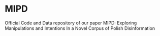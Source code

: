 # MIPD
Official Code and Data repository of our paper MIPD: Exploring Manipulations and Intentions In a Novel Corpus of Polish Disinformation
